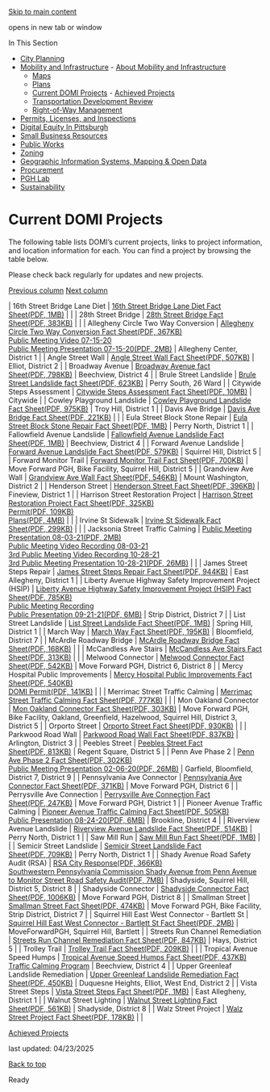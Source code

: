 [Skip to main content](https://www.pittsburghpa.gov/Business-Development/Mobility-and-Infrastructure/Current-DOMI-Projects#main-content)

opens in new tab or window

In This Section

- [City Planning](https://www.pittsburghpa.gov/Business-Development/City-Planning)
- [Mobility and Infrastructure](https://www.pittsburghpa.gov/Business-Development/Mobility-and-Infrastructure)  - [About Mobility and Infrastructure](https://www.pittsburghpa.gov/Business-Development/Mobility-and-Infrastructure/About-Mobility-and-Infrastructure)
  - [Maps](https://www.pittsburghpa.gov/Business-Development/Mobility-and-Infrastructure/Maps)
  - [Plans](https://www.pittsburghpa.gov/Business-Development/Mobility-and-Infrastructure/Plans)
  - [Current DOMI Projects](https://www.pittsburghpa.gov/Business-Development/Mobility-and-Infrastructure/Current-DOMI-Projects)    - [Achieved Projects](https://www.pittsburghpa.gov/Business-Development/Mobility-and-Infrastructure/Current-DOMI-Projects/Achieved-Projects)
  - [Transportation Development Review](https://www.pittsburghpa.gov/Business-Development/Mobility-and-Infrastructure/Transportation-Development-Review)
  - [Right-of-Way Management](https://www.pittsburghpa.gov/Business-Development/Mobility-and-Infrastructure/Right-of-Way-Management)
- [Permits, Licenses, and Inspections](https://www.pittsburghpa.gov/Business-Development/Permits-Licenses-and-Inspections)
- [Digital Equity In Pittsburgh](https://www.pittsburghpa.gov/Business-Development/Digital-Equity-In-Pittsburgh)
- [Small Business Resources](https://www.pittsburghpa.gov/Business-Development/Small-Business-Resources)
- [Public Works](https://www.pittsburghpa.gov/Business-Development/Public-Works)
- [Zoning](https://www.pittsburghpa.gov/Business-Development/Zoning)
- [Geographic Information Systems, Mapping & Open Data](https://www.pittsburghpa.gov/Business-Development/Geographic-Information-Systems-Mapping-Open-Data)
- [Procurement](https://www.pittsburghpa.gov/Business-Development/Procurement)
- [PGH Lab](https://www.pittsburghpa.gov/Business-Development/PGH-Lab)
- [Sustainability](https://www.pittsburghpa.gov/Business-Development/Sustainability)

# Current DOMI Projects

The following table lists DOMI’s current projects, links to project information, and location information for each. You can find a project by browsing the table below.

Please check back regularly for updates and new projects.

[Previous column](https://www.pittsburghpa.gov/Business-Development/Mobility-and-Infrastructure/Current-DOMI-Projects#) [Next column](https://www.pittsburghpa.gov/Business-Development/Mobility-and-Infrastructure/Current-DOMI-Projects#)

| 16th Street Bridge Lane Diet | [16th Street Bridge Lane Diet Fact Sheet(PDF, 1MB)](https://www.pittsburghpa.gov/files/assets/city/v/1/domi/documents/domi-projects/12684_16th_street_bridge_lane_diet_project_fact_sheet_december_2020__1_.pdf) |  |
| 28th Street Bridge | [28th Street Bridge Fact Sheet(PDF, 383KB)](https://www.pittsburghpa.gov/files/assets/city/v/1/domi/documents/domi-projects/19627_28th_street_bridge_fact_sheet.pdf) |  |
| Allegheny Circle Two Way Conversion | [Allegheny Circle Two Way Conversion Fact Sheet(PDF, 367KB)](https://www.pittsburghpa.gov/files/assets/city/v/1/domi/documents/domi-projects/13934_10206_allegheny_circle_two-way_conversion_04.12.2021.pdf)<br>[Public Meeting Video 07-15-20](https://www.youtube.com/watch?v=_xGDddMBa9E)<br>[Public Meeting Presentation 07-15-20(PDF, 2MB)](https://www.pittsburghpa.gov/files/assets/city/v/1/domi/documents/domi-projects/10651_ac_public_meeting_presentation_072020.pdf) | Allegheny Center, District 1 |
| Angle Street Wall | [Angle Street Wall Fact Sheet(PDF, 507KB)](https://www.pittsburghpa.gov/files/assets/city/v/1/domi/documents/domi-projects/8302_angle_st_wall_01_22_2020.pdf) | Elliot, District 2 |
| Broadway Avenue | [Broadway Avenue fact Sheet(PDF, 798KB)](https://www.pittsburghpa.gov/files/assets/city/v/1/domi/documents/domi-projects/13511_broadway_avenue_improvements_03_16_2021.pdf) | Beechview, District 4 |
| Brule Street Landslide | [Brule Street Landslide fact Sheet(PDF, 623KB)](https://www.pittsburghpa.gov/files/assets/city/v/1/domi/documents/domi-projects/15489_brule_street_fact_sheet.pdf) | Perry South, 26 Ward |
| Citywide Steps Assessment | [Citywide Steps Assessment Fact Sheet(PDF, 10MB)](https://www.pittsburghpa.gov/files/assets/city/v/1/domi/documents/domi-projects/19662_pittsburgh_citywide_steps_assessment.pdf) | Citywide |
| Cowley Playground Landslide | [Cowley Playground Landslide Fact Sheet(PDF, 975KB)](https://www.pittsburghpa.gov/files/assets/city/v/1/domi/documents/domi-projects/8581_cowley_playground_landslide.pdf) | Troy Hill, District 1 |
| Davis Ave Bridge | [Davis Ave Bridge Fact Sheet(PDF, 221KB)](https://www.pittsburghpa.gov/files/assets/city/v/1/domi/documents/domi-projects/14440_davis_ave_bridge_fact_sheet.pdf) |  |
| Eula Street Block Stone Repair | [Eula Street Block Stone Repair Fact Sheet(PDF, 1MB)](https://www.pittsburghpa.gov/files/assets/city/v/1/domi/documents/domi-projects/8304_eula_street_block_stone_repair_01_22_2020.pdf) | Perry North, District 1 |
| Fallowfield Avenue Landslide | [Fallowfield Avenue Landslide Fact Sheet(PDF, 1MB)](https://www.pittsburghpa.gov/files/assets/city/v/1/domi/documents/domi-projects/8303_fallowfield_avenue_landslide_remediation_01_22_2020.pdf) | Beechview, District 4 |
| Forward Avenue Landslide | [Forward Avenue Landslide Fact Sheet(PDF, 579KB)](https://www.pittsburghpa.gov/files/assets/city/v/1/domi/documents/domi-projects/13516_forward_landslide_mitigation_01_22_2020.pdf) | Squirrel Hill, District 5 |
| Forward Monitor Trail | [Forward Monitor Trail Fact Sheet(PDF, 700KB)](https://www.pittsburghpa.gov/files/assets/city/v/1/domi/documents/domi-projects/7908_forward_monitor_trail_12_03_19.pdf) | Move Forward PGH, Bike Facility, Squirrel Hill, District 5 |
| Grandview Ave Wall | [Grandview Ave Wall Fact Sheet(PDF, 546KB)](https://www.pittsburghpa.gov/files/assets/city/v/1/domi/documents/domi-projects/16465_grandview_ave_wall_at_mon_incline_project_fact_sheet.pdf) | Mount Washington, District 2 |
| Henderson Street | [Henderson Street Fact Sheet(PDF, 396KB)](https://www.pittsburghpa.gov/files/assets/city/v/1/domi/documents/domi-projects/14817_henderson_st_wall.pdf) | Fineview, District 1 |
| Harrison Street Restoration Project | [Harrison Street Restoration Project Fact Sheet(PDF, 325KB)](https://www.pittsburghpa.gov/files/assets/city/v/1/domi/documents/domi-projects/19751_harrisonstreetrestorationproject-factsheet.pdf)<br>[Permit(PDF, 109KB)](https://www.pittsburghpa.gov/files/assets/city/v/1/domi/documents/domi-projects/19752_domipermit-domi-op-2022-14848harrison.pdf)<br>[Plans(PDF, 4MB)](https://www.pittsburghpa.gov/files/assets/city/v/1/domi/documents/domi-projects/19754_harrison_street_updates_-_plan_set.pdf) |  |
| Irvine St Sidewalk | [Irvine St Sidewalk Fact Sheet(PDF, 299KB)](https://www.pittsburghpa.gov/files/assets/city/v/1/domi/documents/domi-projects/16745_irvine_st_sidewalk_rev_dec2021.pdf) |  |
| Jacksonia Street Traffic Calming | [Public Meeting Presentation 08-03-21(PDF, 2MB)](https://www.pittsburghpa.gov/files/assets/city/v/1/domi/documents/domi-projects/15140_jacksonia_street_traffic_calming-compressed.pdf)<br>[Public Meeting Video Recording 08-03-21](https://cityofpittsburgh-my.sharepoint.com/:v:/g/personal/herschel_merenstein_pittsburghpa_gov/EbS6zYU5fSZGvVT1xlusV6QB9X-Ih501NobQPs3NjLSc_A?e=M1xIj7)<br>[3rd Public Meeting Video Recording 10-28-21](https://youtu.be/DqVcDxJZd70)<br>[3rd Public Meeting Presentation 10-28-21(PDF, 26MB)](https://www.pittsburghpa.gov/files/assets/city/v/1/domi/documents/domi-projects/16281_jacksonia_street_traffic_calming_-_meeting_3.pdf) |  |
| James Street Steps Repair | [James Street Steps Repair Fact Sheet(PDF, 944KB)](https://www.pittsburghpa.gov/files/assets/city/v/1/domi/documents/domi-projects/16372_james_st_step_repairs.pdf) | East Allegheny, District 1 |
| Liberty Avenue Highway Safety Improvement Project (HSIP) | [Liberty Avenue Highway Safety Improvement Project (HSIP) Fact Sheet(PDF, 785KB)](https://www.pittsburghpa.gov/files/assets/city/v/1/domi/documents/domi-projects/15710_liberty_avenue_hsip_fact_sheet.pdf)<br>[Public Meeting Recording](https://youtu.be/79dzDbgmKm4)<br>[Public Presentation 09-21-21(PDF, 6MB)](https://www.pittsburghpa.gov/files/assets/city/v/1/domi/documents/domi-projects/15965_liberty_ave_20210921_pe_public_meeting.pdf) | Strip District, District 7 |
| List Street Landslide | [List Street Landslide Fact Sheet(PDF, 1MB)](https://www.pittsburghpa.gov/files/assets/city/v/1/domi/documents/domi-projects/13517_list_street_landslide.pdf) | Spring Hill, District 1 |
| March Way | [March Way Fact Sheet(PDF, 195KB)](https://www.pittsburghpa.gov/files/assets/city/v/1/domi/documents/domi-projects/8301_march_way_01_24_2020.pdf) | Bloomfield, District 7 |
| McArdle Roadway Bridge | [McArdle Roadway Bridge Fact Sheet(PDF, 168KB)](https://www.pittsburghpa.gov/files/assets/city/v/1/domi/documents/domi-projects/14444_mcardle_roadway_expansion_joints_fact_sheet.pdf) |  |
| McCandless Ave Stairs | [McCandless Ave Stairs Fact Sheet(PDF, 313KB)](https://www.pittsburghpa.gov/files/assets/city/v/1/domi/documents/domi-projects/16464_mccandless_ave_stairs_fact_sheet.pdf) |  |
| Melwood Connector | [Melwood Connector Fact Sheet(PDF, 542KB)](https://www.pittsburghpa.gov/files/assets/city/v/1/domi/documents/domi-projects/15332_melwood_engagement_fact_sheet.pdf) | Move Forward PGH, District 6, District 8 |
| Mercy Hospital Public Improvements | [Mercy Hospital Public Improvements Fact Sheet(PDF, 540KB)](https://www.pittsburghpa.gov/files/assets/city/v/1/domi/documents/domi-projects/19716_project_fact_sheet_mercy_hospital_public_improvements.pdf)<br>[DOMI Permit(PDF, 141KB)](https://www.pittsburghpa.gov/files/assets/city/v/1/domi/documents/domi-projects/19718_domi_permit_-_domi-op-2022-11272_-_mercy_hospital.pdf) |  |
| Merrimac Street Traffic Calming | [Merrimac Street Traffic Calming Fact Sheet(PDF, 777KB)](https://www.pittsburghpa.gov/files/assets/city/v/1/domi/documents/domi-projects/13818_merrimac_street_04.2021.pdf) |  |
| Mon Oakland Connector | [Mon Oakland Connector Fact Sheet(PDF, 303KB)](https://www.pittsburghpa.gov/files/assets/city/v/1/domi/documents/domi-projects/7883_mon-oakland_connector_12_03_19.pdf) | Move Forward PGH, Bike Facility, Oakland, Greenfield, Hazelwood, Squirrel Hill, District 3, District 5 |
| Orporto Street | [Orporto Street Fact Sheet(PDF, 930KB)](https://www.pittsburghpa.gov/files/assets/city/v/1/domi/documents/domi-projects/15566_15564_oporto_street_fact_sheet.pdf) |  |
| Parkwood Road Wall | [Parkwood Road Wall Fact Sheet(PDF, 837KB)](https://www.pittsburghpa.gov/files/assets/city/v/1/domi/documents/domi-projects/8577_parkwood1.pdf) | Arlington, District 3 |
| Peebles Street | [Peebles Street Fact Sheet(PDF, 813KB)](https://www.pittsburghpa.gov/files/assets/city/v/1/domi/documents/domi-projects/7885_peebles_street_brick_repair_12_03_19.pdf) | Regent Square, District 5 |
| Penn Ave Phase 2 | [Penn Ave Phase 2 Fact Sheet(PDF, 302KB)](https://www.pittsburghpa.gov/files/assets/city/v/1/domi/documents/domi-projects/8592_penn_ave_phase_ii_02_11_20.pdf)<br>[Public Meeting Presentation 02-06-20(PDF, 26MB)](https://www.pittsburghpa.gov/files/assets/city/v/1/domi/documents/domi-projects/8591_penn_ave_phase_ii_presentation_02_06_20.pdf) | Garfield, Bloomfield, District 7, District 9 |
| Pennsylvania Ave Connector | [Pennsylvania Ave Connector Fact Sheet(PDF, 371KB)](https://www.pittsburghpa.gov/files/assets/city/v/1/domi/documents/domi-projects/13005_pennsylvania_ave_conenctor_-_fact_sheet.pdf) | Move Forward PGH, District 6 |
| Perrysville Ave Connection | [Perrysville Ave Connection Fact Sheet(PDF, 247KB)](https://www.pittsburghpa.gov/files/assets/city/v/1/domi/documents/domi-projects/13011_perrysville_ave_climbing_lane_factsheet_january_2021.pdf) | Move Forward PGH, District 1 |
| Pioneer Avenue Traffic Calming | [Pioneer Avenue Traffic Calming Fact Sheet(PDF, 505KB)](https://www.pittsburghpa.gov/files/assets/city/v/1/domi/documents/domi-projects/15536_pioneer_avenue_project_fact_sheet.pdf)<br>[Public Presentation 08-24-20(PDF, 6MB)](https://www.pittsburghpa.gov/files/assets/city/v/1/domi/documents/domi-projects/15472_public_presentation_08_24_2020.pdf) | Brookline, District 4 |
| Riverview Avenue Landslide | [Riverview Avenue Landslide Fact Sheet(PDF, 514KB)](https://www.pittsburghpa.gov/files/assets/city/v/1/domi/documents/domi-projects/16466_riverview_avenue_-_slide_s8_project_fact_sheet.pdf) | Perry North, District 1 |
| Saw Mill Run | [Saw Mill Run Fact Sheet(PDF, 1MB)](https://www.pittsburghpa.gov/files/assets/city/v/1/domi/documents/domi-projects/15565_saw_mill_run_project_fact_sheet.pdf) |  |
| Semicir Street Landslide | [Semicir Street Landslide Fact Sheet(PDF, 709KB)](https://www.pittsburghpa.gov/files/assets/city/v/1/domi/documents/domi-projects/14075_semicir_street_landslide.pdf) | Perry North, District 1 |
| Shady Avenue Road Safety Audit (RSA) | [RSA City Response(PDF, 366KB)](https://www.pittsburghpa.gov/files/assets/city/v/1/domi/documents/domi-projects/10972_shady_rsa_city_response.pdf)<br>[Southwestern Pennsylvania Commission Shady Avenue from Penn Avenue to Monitor Street Road Safety Audit(PDF, 7MB)](https://www.pittsburghpa.gov/files/assets/city/v/1/domi/documents/domi-projects/10973_shady_rsa_final.pdf) | Shadyside, Squirrel Hill, District 5, District 8 |
| Shadyside Connector | [Shadyside Connector Fact Sheet(PDF, 1006KB)](https://www.pittsburghpa.gov/files/assets/city/v/1/domi/documents/domi-projects/13007_shadyside_connector_-_fact_sheet.pdf) | Move Forward PGH, District 8 |
| Smallman Street | [Smallman Street Fact Sheet(PDF, 474KB)](https://www.pittsburghpa.gov/files/assets/city/v/1/domi/documents/domi-projects/7889_smallman_street_12_03_19.pdf) | Move Forward PGH, Bike Facility, Strip District, District 7 |
| Squirrel Hill East West Connector - Bartlett St | [Squirrel Hill East West Connector - Bartlett St Fact Sheet(PDF, 2MB)](https://www.pittsburghpa.gov/files/assets/city/v/1/domi/documents/domi-projects/15227_21.08.09_squirrel_hill_e-w_connector_bartlett_st_final.pdf) | MoveForwardPGH, Squirrel Hill, Bartlett |
| Streets Run Channel Remediation | [Streets Run Channel Remediation Fact Sheet(PDF, 847KB)](https://www.pittsburghpa.gov/files/assets/city/v/1/domi/documents/domi-projects/7910_streets_run_channel_remediation_12_03_19.pdf) | Hays, District 5 |
| Trolley Trail | [Trolley Trail Fact Sheet(PDF, 209KB)](https://www.pittsburghpa.gov/files/assets/city/v/1/domi/documents/domi-projects/17914_trolley_trail_project_fact_sheet.pdf) |  |
| Tropical Avenue Speed Humps | [Tropical Avenue Speed Humps Fact Sheet(PDF, 437KB)](https://www.pittsburghpa.gov/files/assets/city/v/1/domi/documents/domi-projects/9580_tropical_avenue_speed_humps_5_21_20.pdf)<br>[Traffic Calming Program](https://www.pittsburghpa.gov/Resident-Services/Road-Maintenance/Road-Safety/Traffic-Calming) | Beechview, District 4 |
| Upper Greenleaf Landslide Remediation | [Upper Greenleaf Landslide Remediation Fact Sheet(PDF, 450KB)](https://www.pittsburghpa.gov/files/assets/city/v/1/domi/documents/domi-projects/16371_upper_greenleaf_street_landslide_remediation_01_22_2020.pdf) | Duquesne Heights, Elliot, West End, District 2 |
| Vista Street Steps | [Vista Street Steps Fact Sheet(PDF, 1MB)](https://www.pittsburghpa.gov/files/assets/city/v/1/domi/documents/domi-projects/16370_vista_street_steps.pdf) | East Allegheny, District 1 |
| Walnut Street Lighting | [Walnut Street Lighting Fact Sheet(PDF, 561KB)](https://www.pittsburghpa.gov/files/assets/city/v/1/domi/documents/domi-projects/13599_walnut_street_lighting_project_fact_sheet_3_22_21.pdf) | Shadyside, District 8 |
| Walz Street Project | [Walz Street Project Fact Sheet(PDF, 178KB)](https://www.pittsburghpa.gov/files/assets/city/v/1/domi/documents/domi-projects/15676_walz_street_project_factsheet_.pdf) |  |

[Achieved Projects](https://www.pittsburghpa.gov/Business-Development/Mobility-and-Infrastructure/Current-DOMI-Projects/Achieved-Projects)

last updated: 04/23/2025

[Back to top](https://www.pittsburghpa.gov/Business-Development/Mobility-and-Infrastructure/Current-DOMI-Projects#body-top)

Ready

